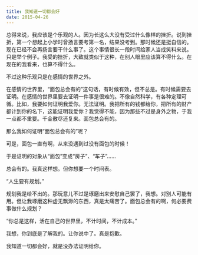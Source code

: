 ```yaml
---
title: 我知道一切都会好
date: 2015-04-26
---
```

总得来说，我应该是个乐观的人。因为长这么大没有受过什么像样的挫折。说到挫折，第一个想起上小学时曾扬言要考第一名，结果没考到。那时候还是挺自信的。现在已经不会再扬言要干什么事了。这个事情很长一段时间给家人当成笑料来说。只是举个例子。我受的挫折，大致就类似于这种，在别人眼里应该算不得什么。在现在的我看来，也算不得什么。

不过这种乐观只是在感情的世界之外。

在感情的世界里，“面包总会有的”这句话，有时候有效，但不总是。有时候需要去证明。在感情的世界里要去证明一件事是很难的。不像自然科学，有各种定理可循。比如，我要如何证明我爱你。无法证明。我把所有的钱都给你，把所有的财产都计到你的名下，这能证明我爱你？我觉得不能，因为那些不过是身外之物，于我一点都不重要。千金散尽还复来。面包总会有的。

那么我如何证明“面包总会有的”呢？

可是，面包一直有啊，从来没遇到过没有面包的时候！

于是证明的对象从“面包”变成“房子”、“车子”……

总会有的。我真这样想。但你想要一个时间表。

“人生要有规划。”

规划我是给不出的。那玩意儿不过是琢磨出来安慰自己罢了，我想。对别人可能有用。但让我琢磨这种虚无飘渺的东西，真是太痛苦了。面包总会有的啊，何必要费事做什么规划？

“你总是这样，活在自己的世界里，不计时间，不计成本。”

我想，你到底是了解我的。让你说中了。真是抱歉。

我知道一切都会好，就是没办法证明给你。
